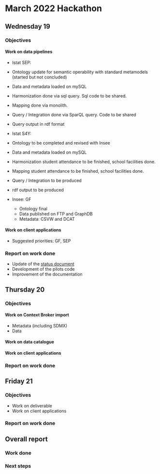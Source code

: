 # March 2022 Hackathon

## Wednesday 19

### Objectives

#### Work on data pipelines

* Istat SEP:
* Ontology update for semantic operability with standard metamodels (started but not concluded)
* Data and metadata loaded on mySQL
* Harmonization done via sql query. Sql code to be shared.
* Mapping done via monolith. 
* Query / Integration done via SparQL query. Code to be shared
* Query output in rdf format 

* Istat S4Y:
* Ontology to be completed and revised with Insee
* Data and metadata loaded on mySQL
* Harmonization student attendance to be finished, school facilities done.
* Mapping student attendance to be finished, school facilities done.
* Query / Integration to be produced
* rdf output to be produced

* Insee: GF
  * Ontology final
  * Data published on FTP and GraphDB
  * Metadata: CSVW and DCAT

#### Work on client applications

* Suggested priorities: GF, SEP

### Report on work done

* Update of the [status document](../pilots/status.md)
* Development of the pilots code
* Improvement of the documentation


## Thursday 20

### Objectives

#### Work on Context Broker import

* Metadata (including SDMX)
* Data
#### Work on data catalogue

#### Work on client applications


### Report on work done


## Friday 21

### Objectives

* Work on deliverable
* Work on client applications


### Report on work done


## Overall report

### Work done

### Next steps
